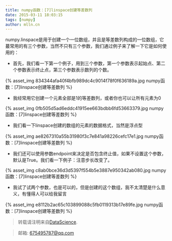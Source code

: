 ```yaml
---
title: numpy函数：[7]linspace创建等差数列
date: 2015-03-11 18:03:15
tags: [numpy]
author: mlln.cn
---
```

numpy.linspace是用于创建一个一位数组，并且是等差数列构成的一位数组，它蕞常用的有三个参数，当然不只有三个参数，我们通过例子来了解一下它是如何使用的：

- 首先，我们看一下第一个例子，用到三个参数，第一个参数表示起始点、第二个参数表示终止点，第三个参数表示数列的个数。

{% asset_img 834344afa40f4bfb989dc4c9014f78f0f636189a.jpg numpy函数：[7]linspace创建等差数列 %}

- 我经常用它创建一个元素全部是1的等差数列，或者你也可以让所有元素为0

{% asset_img 0fb505d5ad6eddc41915ee663bdbb6fd53663379.jpg numpy函数：[7]linspace创建等差数列 %}

- 我们看一下linspace创建的数组的元素的数据格式，当然是浮点型

{% asset_img ae8267310a55b31980f3c7e841a98226cefc17e1.jpg numpy函数：[7]linspace创建等差数列 %}

- 我们还可以使用参数endpoint来决定是否包含终止值，如果不设置这个参数，默认是True。我们看一下例子：注意步长改变了。

{% asset_img c8ab0bce36d3d5397f554b5e3887e950342ab080.jpg numpy函数：[7]linspace创建等差数列 %}

- 我试了试两个参数，也是可以的，但是创建的这个数组，我不太清楚是什么意义，有懂得人可以给我留言

{% asset_img e8112b2ac65c103899088c5fb0119313b17e89fe.jpg numpy函数：[7]linspace创建等差数列 %}

> 转载请注明来自[DataScience](http://mlln.cn).

> 邮箱: 675495787@qq.com 
